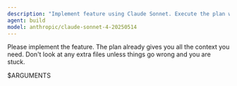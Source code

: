 ```yaml
---
description: "Implement feature using Claude Sonnet. Execute the plan with focused context."
agent: build
model: anthropic/claude-sonnet-4-20250514
---
```


Please implement the feature. The plan already gives you all the context you need. Don't look at any extra files unless things go wrong and you are stuck.

$ARGUMENTS